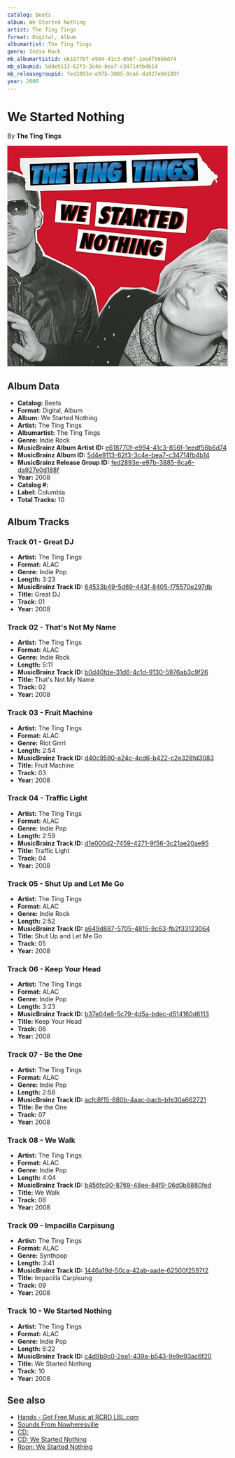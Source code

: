 ```yaml
---
catalog: Beets
album: We Started Nothing
artist: The Ting Tings
format: Digital, Album
albumartist: The Ting Tings
genre: Indie Rock
mb_albumartistid: e618770f-e994-41c3-856f-1eedf56b6d74
mb_albumid: 5d4e9113-62f3-3c4e-bea7-c34714fb4b14
mb_releasegroupid: fed2893e-e97b-3885-8ca6-da927e0d188f
year: 2008
---
```


# We Started Nothing

By **The Ting Tings**

![](../../assets/beetscovers/The_Ting_Tings-We_Started_Nothing.jpg)

## Album Data

- **Catalog:** Beets
- **Format:** Digital, Album
- **Album:** We Started Nothing
- **Artist:** The Ting Tings
- **Albumartist:** The Ting Tings
- **Genre:** Indie Rock
- **MusicBrainz Album Artist ID:** [e618770f-e994-41c3-856f-1eedf56b6d74](https://musicbrainz.org/artist/e618770f-e994-41c3-856f-1eedf56b6d74)
- **MusicBrainz Album ID:** [5d4e9113-62f3-3c4e-bea7-c34714fb4b14](https://musicbrainz.org/release/5d4e9113-62f3-3c4e-bea7-c34714fb4b14)
- **MusicBrainz Release Group ID:** [fed2893e-e97b-3885-8ca6-da927e0d188f](https://musicbrainz.org/release-group/fed2893e-e97b-3885-8ca6-da927e0d188f)
- **Year:** 2008
- **Catalog #:** 
- **Label:** Columbia
- **Total Tracks:** 10

## Album Tracks

### Track 01 - Great DJ

- **Artist:** The Ting Tings
- **Format:** ALAC
- **Genre:** Indie Pop
- **Length:** 3:23
- **MusicBrainz Track ID:** [64533b49-5d69-443f-8405-f75570e297db](https://musicbrainz.org/recording/64533b49-5d69-443f-8405-f75570e297db)
- **Title:** Great DJ
- **Track:** 01
- **Year:** 2008

### Track 02 - That's Not My Name

- **Artist:** The Ting Tings
- **Format:** ALAC
- **Genre:** Indie Rock
- **Length:** 5:11
- **MusicBrainz Track ID:** [b0d40fde-31d6-4c1d-9130-5976ab3c9f26](https://musicbrainz.org/recording/b0d40fde-31d6-4c1d-9130-5976ab3c9f26)
- **Title:** That's Not My Name
- **Track:** 02
- **Year:** 2008

### Track 03 - Fruit Machine

- **Artist:** The Ting Tings
- **Format:** ALAC
- **Genre:** Riot Grrrl
- **Length:** 2:54
- **MusicBrainz Track ID:** [d40c9580-a24c-4cd6-b422-c2e328fd3083](https://musicbrainz.org/recording/d40c9580-a24c-4cd6-b422-c2e328fd3083)
- **Title:** Fruit Machine
- **Track:** 03
- **Year:** 2008

### Track 04 - Traffic Light

- **Artist:** The Ting Tings
- **Format:** ALAC
- **Genre:** Indie Pop
- **Length:** 2:59
- **MusicBrainz Track ID:** [d1e000d2-7459-4271-9f56-3c21ae20ae95](https://musicbrainz.org/recording/d1e000d2-7459-4271-9f56-3c21ae20ae95)
- **Title:** Traffic Light
- **Track:** 04
- **Year:** 2008

### Track 05 - Shut Up and Let Me Go

- **Artist:** The Ting Tings
- **Format:** ALAC
- **Genre:** Indie Rock
- **Length:** 2:52
- **MusicBrainz Track ID:** [a649d887-5705-4815-8c63-fb2f33123064](https://musicbrainz.org/recording/a649d887-5705-4815-8c63-fb2f33123064)
- **Title:** Shut Up and Let Me Go
- **Track:** 05
- **Year:** 2008

### Track 06 - Keep Your Head

- **Artist:** The Ting Tings
- **Format:** ALAC
- **Genre:** Indie Pop
- **Length:** 3:23
- **MusicBrainz Track ID:** [b37e04e8-5c79-4d5a-bdec-d514160d6113](https://musicbrainz.org/recording/b37e04e8-5c79-4d5a-bdec-d514160d6113)
- **Title:** Keep Your Head
- **Track:** 06
- **Year:** 2008

### Track 07 - Be the One

- **Artist:** The Ting Tings
- **Format:** ALAC
- **Genre:** Indie Pop
- **Length:** 2:58
- **MusicBrainz Track ID:** [acfc8f15-880b-4aac-bacb-bfe30a662721](https://musicbrainz.org/recording/acfc8f15-880b-4aac-bacb-bfe30a662721)
- **Title:** Be the One
- **Track:** 07
- **Year:** 2008

### Track 08 - We Walk

- **Artist:** The Ting Tings
- **Format:** ALAC
- **Genre:** Indie Pop
- **Length:** 4:04
- **MusicBrainz Track ID:** [b456fc90-8769-48ee-84f9-06d0b8880fed](https://musicbrainz.org/recording/b456fc90-8769-48ee-84f9-06d0b8880fed)
- **Title:** We Walk
- **Track:** 08
- **Year:** 2008

### Track 09 - Impacilla Carpisung

- **Artist:** The Ting Tings
- **Format:** ALAC
- **Genre:** Synthpop
- **Length:** 3:41
- **MusicBrainz Track ID:** [1446a19d-50ca-42ab-aade-62500f2597f2](https://musicbrainz.org/recording/1446a19d-50ca-42ab-aade-62500f2597f2)
- **Title:** Impacilla Carpisung
- **Track:** 09
- **Year:** 2008

### Track 10 - We Started Nothing

- **Artist:** The Ting Tings
- **Format:** ALAC
- **Genre:** Indie Pop
- **Length:** 6:22
- **MusicBrainz Track ID:** [c4d9b9c0-2ea1-439a-b543-9e9e93ac6f20](https://musicbrainz.org/recording/c4d9b9c0-2ea1-439a-b543-9e9e93ac6f20)
- **Title:** We Started Nothing
- **Track:** 10
- **Year:** 2008


## See also

- [Hands - Get Free Music at RCRD LBL.com](Hands_-_Get_Free_Music_at_RCRD_LBLcom.md)
- [Sounds From Nowheresville](Sounds_From_Nowheresville.md)
- [CD: ](../../CD/The_Ting_Tings/The_Ting_Tings.md)
- [CD: We Started Nothing](../../CD/The_Ting_Tings/We_Started_Nothing.md)
- [Roon: We Started Nothing](../../Roon/The_Ting_Tings/We_Started_Nothing.md)
